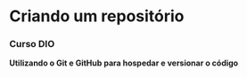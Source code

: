 # Criando um repositório # 
### Curso DIO ###


**Utilizando o Git e GitHub para hospedar e versionar o código**

